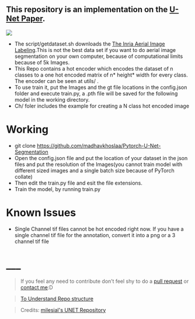 
## This repository is an implementation on the [U-Net Paper](https://arxiv.org/abs/1505.04597).  
 ![](https://i.imgur.com/EHDpics.png)

* The script/getdataset.sh downloads the [The Inria Aerial Image Labeling](https://project.inria.fr/aerialimagelabeling/).This is not the best data set if you want to do aerial image segmentation on your own computer, because of computational limits because of 5k Images.
* This Repo contains a hot encoder which encodes the dataset of n classes to a one hot encoded matrix of n* height* width for every class. The encoder can be seen at utils/ .
* To use train it, put the Images and the gt file locations in the config.json folder and execute train.py, a .pth file will be saved for the following model in the working directory.
* Ch/ foler includes the example for creating a N class hot encoded image

# Working
* git clone https://github.com/madhavkhoslaa/Pytorch-U-Net-Segmentation
* Open the config.json file and put the location of your dataset in the json files and put the resolution of the Images(you cannot train model with different sized images and a single batch size because of PyTorch collate)
* Then edit the train.py file and esit the file extensions.
* Train the model, by running train.py

# Known Issues
* Single Channel tif files cannot be hot encoded right now. If you have a single channel tif file for the annotation, convert it into a png or a 3 channel tif file


# ___ 
> If you feel any need to contribute don’t feel shy to do a [pull request](https://github.com/madhavkhoslaa/U-Net-Segmentation/pulls) or [contact me](mailto:madhavkhosla@cock.li):D

> [To Understand Repo structure](https://veniversum.me/git-visualizer/?owner=madhavkhoslaa&repo=Pytorch-U-Net-Segmentation) 

>Credits: [milesial's UNET Repository](https://github.com/milesial/Pytorch-UNet)
